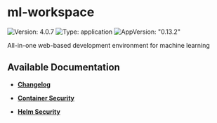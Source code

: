 # ml-workspace

![Version: 4.0.7](https://img.shields.io/badge/Version-4.0.7-informational?style=flat-square) ![Type: application](https://img.shields.io/badge/Type-application-informational?style=flat-square) ![AppVersion: "0.13.2"](https://img.shields.io/badge/AppVersion-"0.13.2"-informational?style=flat-square)

All-in-one web-based development environment for machine learning

## Available Documentation

- [**Changelog**](CHANGELOG)

- [**Container Security**](container-security)

- [**Helm Security**](helm-security)

